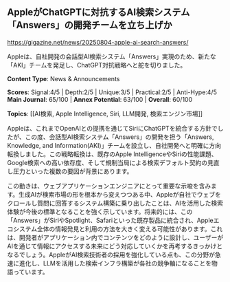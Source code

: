 ## AppleがChatGPTに対抗するAI検索システム「Answers」の開発チームを立ち上げか

https://gigazine.net/news/20250804-apple-ai-search-answers/

Appleは、自社開発の会話型AI検索システム「Answers」実現のため、新たな「AKI」チームを発足し、ChatGPT対抗戦略へと舵を切りました。

**Content Type**: News & Announcements

**Scores**: Signal:4/5 | Depth:2/5 | Unique:3/5 | Practical:2/5 | Anti-Hype:4/5
**Main Journal**: 65/100 | **Annex Potential**: 63/100 | **Overall**: 60/100

**Topics**: [[AI検索, Apple Intelligence, Siri, LLM開発, 検索エンジン市場]]

Appleは、これまでOpenAIとの提携を通じてSiriにChatGPTを統合する方針でしたが、この度、会話型AI検索システム「Answers」の開発を担う「Answers, Knowledge, and Information(AKI)」チームを設立し、自社開発へと明確に方向転換しました。この戦略転換は、既存のApple IntelligenceやSiriの性能課題、Google検索への高い依存度、そして規制当局による検索デフォルト契約の見直し圧力といった複数の要因が背景にあります。

この動きは、ウェブアプリケーションエンジニアにとって重要な示唆を含みます。生成AIが検索市場の形を根本から変えつつある中、Appleが自社でウェブをクロールし質問に回答するシステム構築に乗り出したことは、AIを活用した検索体験が今後の標準となることを強く示しています。将来的には、この「Answers」がSiriやSpotlight、Safariといった既存製品に統合され、Appleエコシステム全体の情報発見と利用の方法を大きく変える可能性があります。これは、開発者がアプリケーション内でコンテンツをどのように設計し、ユーザーがAIを通じて情報にアクセスする未来にどう対応していくかを再考するきっかけとなるでしょう。AppleがAI検索技術者の採用を強化している点も、この分野が急速に進化し、LLMを活用した検索インフラ構築が各社の競争軸になることを物語っています。